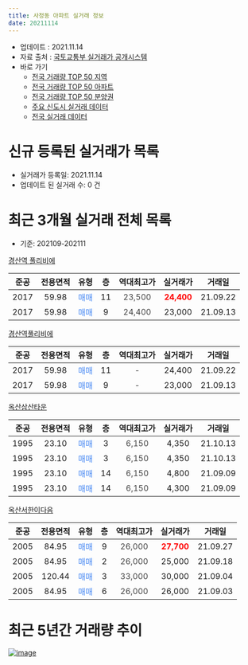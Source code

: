 ```yaml
---
title: 사정동 아파트 실거래 정보
date: 20211114
---
```


* 업데이트 : 2021.11.14
* 자료 출처 : [국토교통부 실거래가 공개시스템](http://rt.molit.go.kr)
* 바로 가기
    * [전국 거래량 TOP 50 지역](https://apt-info.github.io/apt-trade-info/tr)
    * [전국 거래량 TOP 50 아파트](https://apt-info.github.io/apt-trade-info/ta)
    * [전국 거래량 TOP 50 분양권](https://apt-info.github.io/apt-trade-info/tb)
    * [주요 신도시 실거래 데이터](https://apt-info.github.io/apt-trade-info/newtown)
    * [전국 실거래 데이터](https://apt-info.github.io/apt-trade-info/all)



<script async src="https://pagead2.googlesyndication.com/pagead/js/adsbygoogle.js"></script>
<!-- 기본광고 -->
<ins class="adsbygoogle"
     style="display:block"
     data-ad-client="ca-pub-1142216861245946"
     data-ad-slot="4805727019"
     data-ad-format="auto"
     data-full-width-responsive="true"></ins>
<script>
     (adsbygoogle = window.adsbygoogle || []).push({});
</script>


# 신규 등록된 실거래가 목록

* 실거래가 등록일: 2021.11.14
* 업데이트 된 실거래 수: 0 건




<script async src="https://pagead2.googlesyndication.com/pagead/js/adsbygoogle.js"></script>
<!-- 기본광고 -->
<ins class="adsbygoogle"
     style="display:block"
     data-ad-client="ca-pub-1142216861245946"
     data-ad-slot="4805727019"
     data-ad-format="auto"
     data-full-width-responsive="true"></ins>
<script>
     (adsbygoogle = window.adsbygoogle || []).push({});
</script>


# 최근 3개월 실거래 전체 목록
* 기준: 202109-202111


[경산역 풀리비에](https://search.naver.com/search.naver?query=%EA%B2%BD%EC%82%B0%EC%97%AD+%ED%92%80%EB%A6%AC%EB%B9%84%EC%97%90)

|준공|전용면적|유형|층|역대최고가|실거래가|거래일|
|:---:|:---:|:---:|:---:|:---:|:---:|:---:|
|2017|59.98|<span style="color:#4285F3">매매</span>|11|<span style="color:#444444">23,500</span>|<b><span style="color:#FF0000">24,400</span></b>|21.09.22|
|2017|59.98|<span style="color:#4285F3">매매</span>|9|<span style="color:#444444">24,400</span>|23,000|21.09.13|

[경산역풀리비에](https://search.naver.com/search.naver?query=%EA%B2%BD%EC%82%B0%EC%97%AD%ED%92%80%EB%A6%AC%EB%B9%84%EC%97%90)

|준공|전용면적|유형|층|역대최고가|실거래가|거래일|
|:---:|:---:|:---:|:---:|:---:|:---:|:---:|
|2017|59.98|<span style="color:#4285F3">매매</span>|11|<span style="color:#444444">-</span>|24,400|21.09.22|
|2017|59.98|<span style="color:#4285F3">매매</span>|9|<span style="color:#444444">-</span>|23,000|21.09.13|

[옥산삼산타운](https://search.naver.com/search.naver?query=%EC%98%A5%EC%82%B0%EC%82%BC%EC%82%B0%ED%83%80%EC%9A%B4)

|준공|전용면적|유형|층|역대최고가|실거래가|거래일|
|:---:|:---:|:---:|:---:|:---:|:---:|:---:|
|1995|23.10|<span style="color:#4285F3">매매</span>|3|<span style="color:#444444">6,150</span>|4,350|21.10.13|
|1995|23.10|<span style="color:#4285F3">매매</span>|3|<span style="color:#444444">6,150</span>|4,350|21.10.13|
|1995|23.10|<span style="color:#4285F3">매매</span>|14|<span style="color:#444444">6,150</span>|4,800|21.09.09|
|1995|23.10|<span style="color:#4285F3">매매</span>|14|<span style="color:#444444">6,150</span>|4,300|21.09.09|

[옥산서한이다음](https://search.naver.com/search.naver?query=%EC%98%A5%EC%82%B0%EC%84%9C%ED%95%9C%EC%9D%B4%EB%8B%A4%EC%9D%8C)

|준공|전용면적|유형|층|역대최고가|실거래가|거래일|
|:---:|:---:|:---:|:---:|:---:|:---:|:---:|
|2005|84.95|<span style="color:#4285F3">매매</span>|9|<span style="color:#444444">26,000</span>|<b><span style="color:#FF0000">27,700</span></b>|21.09.27|
|2005|84.95|<span style="color:#4285F3">매매</span>|2|<span style="color:#444444">26,000</span>|25,000|21.09.18|
|2005|120.44|<span style="color:#4285F3">매매</span>|3|<span style="color:#444444">33,000</span>|30,000|21.09.04|
|2005|84.95|<span style="color:#4285F3">매매</span>|6|<span style="color:#444444">26,000</span>|26,000|21.09.03|



<script async src="https://pagead2.googlesyndication.com/pagead/js/adsbygoogle.js"></script>
<!-- 기본광고 -->
<ins class="adsbygoogle"
     style="display:block"
     data-ad-client="ca-pub-1142216861245946"
     data-ad-slot="4805727019"
     data-ad-format="auto"
     data-full-width-responsive="true"></ins>
<script>
     (adsbygoogle = window.adsbygoogle || []).push({});
</script>


# 최근 5년간 거래량 추이


<div style="width:100%;">
    <canvas id="deal_progress" height="200"></canvas>
</div>

<script>
new Chart(document.getElementById("deal_progress"), {
    type: 'line',
    data: {
        labels: ['16.01','16.02','16.03','16.04','16.05','16.06','16.07','16.08','16.09','16.10','16.11','16.12','17.01','17.02','17.03','17.04','17.05','17.06','17.07','17.08','17.09','17.10','17.11','17.12','18.01','18.02','18.03','18.04','18.05','18.06','18.07','18.08','18.09','18.10','18.11','18.12','19.01','19.02','19.03','19.04','19.05','19.06','19.07','19.08','19.09','19.10','19.11','19.12','20.01','20.02','20.03','20.04','20.05','20.06','20.07','20.08','20.09','20.10','20.11','20.12','21.01','21.02','21.03','21.04','21.05','21.06','21.07','21.08','21.09','21.10'],
        datasets: [{
            label: '매매/분양권',
            data: [2,2,9,6,4,3,2,4,8,11,6,2,6,5,7,7,7,3,9,3,2,4,2,6,2,1,6,3,3,0,2,5,8,3,1,1,2,4,3,8,1,5,1,0,2,7,4,3,4,5,1,5,3,4,8,2,4,9,16,14,6,14,7,2,6,7,3,4,10,2],
            borderColor: "rgba(66, 133, 243, 1)",
            backgroundColor: "rgba(66, 133, 243, 0.05)",
            borderWidth: 1,
            pointRadius: 0,
            fill: false,
            lineTension: 0
        },{
            label: '전/월세',
            data: [1,2,2,2,0,1,3,1,1,3,2,0,1,12,7,12,5,3,6,4,2,4,3,3,2,0,2,2,1,1,0,4,0,3,2,0,3,10,5,3,3,3,6,2,1,0,1,1,0,3,5,4,1,2,3,1,4,2,3,0,8,1,4,2,2,6,2,2,0,0],
            borderColor: "rgba(255, 90, 0, 1)",
            backgroundColor: "rgba(255, 90, 0, 0.05)",
            borderWidth: 1,
            pointRadius: 0,
            fill: false,
            lineTension: 0
        },{
            label: '합계',
            data: [3,4,11,8,4,4,5,5,9,14,8,2,7,17,14,19,12,6,15,7,4,8,5,9,4,1,8,5,4,1,2,9,8,6,3,1,5,14,8,11,4,8,7,2,3,7,5,4,4,8,6,9,4,6,11,3,8,11,19,14,14,15,11,4,8,13,5,6,10,2],
            borderColor: "rgba(0, 0, 0, 1)",
            backgroundColor: "rgba(0, 0, 0, 0.03)",
            borderWidth: 0.1,
            pointRadius: 0,
            fill: true,
            lineTension: 0
        }
        ]
    },
    options: {
        responsive: true,
        title: {
            display: false
        },
        tooltips: {
            mode: 'index',
            intersect: false
        },
        hover: {
            mode: 'nearest',
            intersect: true
        },
        scales: {
            xAxes: [{
                display: true,
                scaleLabel: {
                    display: true,
                    labelString: '년/월'
                }
            }],
            yAxes: [{
                display: true,
                ticks: {
                    suggestedMin: 0,
                },
                scaleLabel: {
                    display: true,
                    labelString: '실거래 수'
                }
            }]
        }
    }
});

</script>


[![image](https://apt-info.github.io/images/2020-01-03-apt-trade-info/1024x500.png)](https://play.google.com/store/apps/details?id=com.aptinfo.apttradeinfo)

